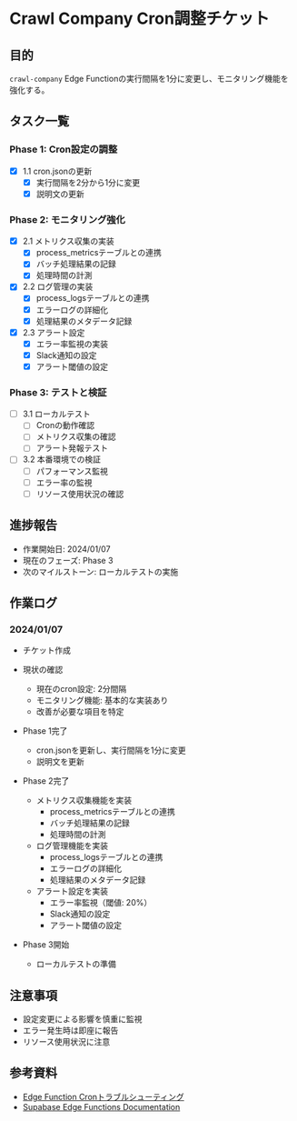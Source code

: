 # Crawl Company Cron調整チケット

## 目的
`crawl-company` Edge Functionの実行間隔を1分に変更し、モニタリング機能を強化する。

## タスク一覧

### Phase 1: Cron設定の調整
- [x] 1.1 cron.jsonの更新
  - [x] 実行間隔を2分から1分に変更
  - [x] 説明文の更新

### Phase 2: モニタリング強化
- [x] 2.1 メトリクス収集の実装
  - [x] process_metricsテーブルとの連携
  - [x] バッチ処理結果の記録
  - [x] 処理時間の計測

- [x] 2.2 ログ管理の実装
  - [x] process_logsテーブルとの連携
  - [x] エラーログの詳細化
  - [x] 処理結果のメタデータ記録

- [x] 2.3 アラート設定
  - [x] エラー率監視の実装
  - [x] Slack通知の設定
  - [x] アラート閾値の設定

### Phase 3: テストと検証
- [ ] 3.1 ローカルテスト
  - [ ] Cronの動作確認
  - [ ] メトリクス収集の確認
  - [ ] アラート発報テスト

- [ ] 3.2 本番環境での検証
  - [ ] パフォーマンス監視
  - [ ] エラー率の監視
  - [ ] リソース使用状況の確認

## 進捗報告
- 作業開始日: 2024/01/07
- 現在のフェーズ: Phase 3
- 次のマイルストーン: ローカルテストの実施

## 作業ログ
### 2024/01/07
- チケット作成
- 現状の確認
  - 現在のcron設定: 2分間隔
  - モニタリング機能: 基本的な実装あり
  - 改善が必要な項目を特定

- Phase 1完了
  - cron.jsonを更新し、実行間隔を1分に変更
  - 説明文を更新

- Phase 2完了
  - メトリクス収集機能を実装
    - process_metricsテーブルとの連携
    - バッチ処理結果の記録
    - 処理時間の計測
  - ログ管理機能を実装
    - process_logsテーブルとの連携
    - エラーログの詳細化
    - 処理結果のメタデータ記録
  - アラート設定を実装
    - エラー率監視（閾値: 20%）
    - Slack通知の設定
    - アラート閾値の設定

- Phase 3開始
  - ローカルテストの準備

## 注意事項
- 設定変更による影響を慎重に監視
- エラー発生時は即座に報告
- リソース使用状況に注意

## 参考資料
- [Edge Function Cronトラブルシューティング](../docs/troubleshooting-edge-function-cron.md)
- [Supabase Edge Functions Documentation](https://supabase.com/docs/guides/functions) 